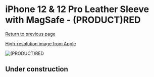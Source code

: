 # iPhone 12 & 12 Pro Leather Sleeve with MagSafe - (PRODUCT)RED

[Return to previous page](/iphone_12)

[High-resolution image from Apple](https://store.storeimages.cdn-apple.com/8756/as-images.apple.com/is/MHYE3?wid=4500&hei=4500&fmt=png)

<div style="width: 500px"><img src="/everyphone/MHYE3.png" alt="(PRODUCT)RED"></div>

## Under construction
